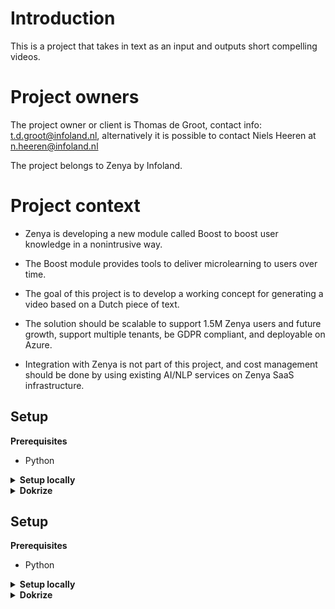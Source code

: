 # Introduction

This is a project that takes in text as an input and outputs short compelling videos.

# Project owners

The project owner or client is Thomas de Groot, contact info: t.d.groot@infoland.nl, 
alternatively it is possible to contact Niels Heeren at n.heeren@infoland.nl

The project belongs to Zenya by Infoland.


# Project context 

- Zenya is developing a new module called Boost to boost user knowledge in a nonintrusive way.

- The Boost module provides tools to deliver microlearning to users over time.

- The goal of this project is to develop a working concept for generating a video based on a Dutch piece of text.

- The solution should be scalable to support 1.5M Zenya users and future growth, support multiple tenants, be GDPR compliant, and deployable on Azure.

- Integration with Zenya is not part of this project, and cost management should be done by using existing AI/NLP services on Zenya SaaS infrastructure.
## Setup

<b>Prerequisites</b>

- Python

<details><summary><b>Setup locally</b></summary>

First  instal Gentele containter
``
docker pull lowerquality/gentle


docker run -p 8765:8765 Gentel

``
More info on [gentel] (https://hub.docker.com/r/lowerquality/gentle)



To run the app open a new terminal and enter the following:
``` shell
# install dependencies
pip install -r requirements.txt

# go to app folder and run app in development
cd app
python -m uvicorn main:app --reload
```


send request to http://127.0.0.1:8000/text2video with transcript in the body

``
curl --location --request POST 'http://127.0.0.1:8000/text2video' \
--header 'Content-Type: text/plain' \
--data-raw 'transcript of a video here the output will be a video but for a start you see this text'
``
you can also use postman :)
</details>

<details><summary><b>Dokrize</b></summary>

ToDO

</details>


## Setup

<b>Prerequisites</b>

- Python

<details><summary><b>Setup locally</b></summary>

First  instal Gentele containter
``
docker pull lowerquality/gentle


docker run -p 8765:8765 Gentel

``
More info on [gentel] (https://hub.docker.com/r/lowerquality/gentle)



To run the app open a new terminal and enter the following:
``` shell
# install dependencies
pip install -r requirements.txt

# go to app folder and run app in development
cd app
python -m uvicorn main:app --reload
```


send request to http://127.0.0.1:8000/text2video with transcript in the body

``
curl --location --request POST 'http://127.0.0.1:8000/text2video' \
--header 'Content-Type: text/plain' \
--data-raw 'transcript of a video here the output will be a video but for a start you see this text'
``
you can also use postman :)
</details>

<details><summary><b>Dokrize</b></summary>

ToDO

</details>

